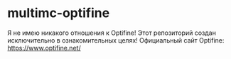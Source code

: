# multimc-optifine

Я не имею никакого отношения к Optifine! Этот репозиторий создан исключительно в ознакомительных целях! Официальный сайт Optifine: https://www.optifine.net/
